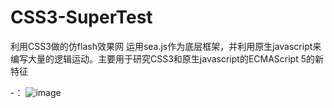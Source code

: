 # CSS3-SuperTest
利用CSS3做的仿flash效果网
运用sea.js作为底层框架，并利用原生javascript来编写大量的逻辑运动。主要用于研究CSS3和原生javascript的ECMAScript 5的新特征

-：
![image](https://github.com/kongdewen1994/CSS3-SuperTest/blob/master/img2/b2.png)
